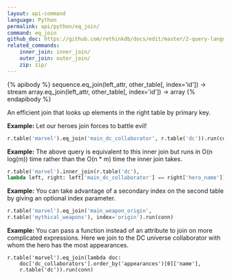 ```yaml
---
layout: api-command 
language: Python
permalink: api/python/eq_join/
command: eq_join
github_doc: https://github.com/rethinkdb/docs/edit/master/2-query-language/api/python/joins/eq_join.md
related_commands:
    inner_join: inner_join/
    outer_join: outer_join/
    zip: zip/
---
```


{% apibody %}
sequence.eq_join(left_attr, other_table[, index='id']) &rarr; stream
array.eq_join(left_attr, other_table[, index='id']) &rarr; array
{% endapibody %}

An efficient join that looks up elements in the right table by primary key.

__Example:__ Let our heroes join forces to battle evil!

```py
r.table('marvel').eq_join('main_dc_collaborator', r.table('dc')).run(conn)
```


__Example:__ The above query is equivalent to this inner join but runs in O(n log(m))
time rather than the O(n * m) time the inner join takes.

```py
r.table('marvel').inner_join(r.table('dc'),
lambda left, right: left['main_dc_collaborator'] == right['hero_name']).run(conn)
```


__Example:__ You can take advantage of a secondary index on the second table by giving
an optional index parameter.

```py
r.table('marvel').eq_join('main_weapon_origin',
r.table('mythical_weapons'), index='origin').run(conn)
```


__Example:__ You can pass a function instead of an attribute to join on more
complicated expressions. Here we join to the DC universe collaborator with whom the hero
has the most appearances.

```
r.table('marvel').eq_join(lambda doc:
    doc['dc_collaborators'].order_by('appearances')[0]['name'],
    r.table('dc')).run(conn)
```
